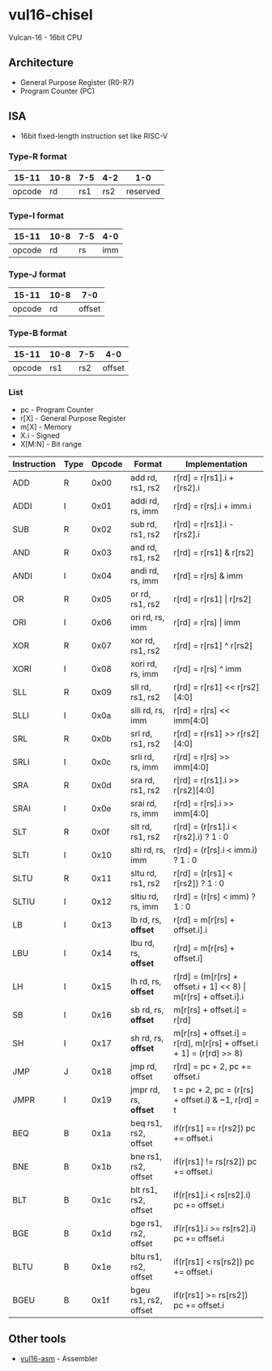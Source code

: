# vul16-chisel

Vulcan-16 - 16bit CPU

## Architecture

-   General Purpose Register (R0-R7)
-   Program Counter (PC)

## ISA

-   16bit fixed-length instruction set like RISC-V

### Type-R format

| 15-11  | 10-8 | 7-5 | 4-2 | 1-0      |
| ------ | ---- | --- | --- | -------- |
| opcode | rd   | rs1 | rs2 | reserved |

### Type-I format

| 15-11  | 10-8 | 7-5 | 4-0 |
| ------ | ---- | --- | --- |
| opcode | rd   | rs  | imm |

### Type-J format

| 15-11  | 10-8 | 7-0    |
| ------ | ---- | ------ |
| opcode | rd   | offset |

### Type-B format

| 15-11  | 10-8 | 7-5 | 4-0    |
| ------ | ---- | --- | ------ |
| opcode | rs1  | rs2 | offset |

### List

-   pc - Program Counter
-   r[X] - General Purpose Register
-   m[X] - Memory
-   X.i - Signed
-   X[M:N] - Bit range

| Instruction | Type | Opcode | Format                  | Implementation                                                      |
| ----------- | ---- | ------ | ----------------------- | ------------------------------------------------------------------- |
| ADD         | R    | 0x00   | add rd, rs1, rs2        | r[rd] = r[rs1].i + r[rs2].i                                         |
| ADDI        | I    | 0x01   | addi rd, rs, imm        | r[rd] = r[rs].i + imm.i                                             |
| SUB         | R    | 0x02   | sub rd, rs1, rs2        | r[rd] = r[rs1].i - r[rs2].i                                         |
| AND         | R    | 0x03   | and rd, rs1, rs2        | r[rd] = r[rs1] & r[rs2]                                             |
| ANDI        | I    | 0x04   | andi rd, rs, imm        | r[rd] = r[rs] & imm                                                 |
| OR          | R    | 0x05   | or rd, rs1, rs2         | r[rd] = r[rs1] \| r[rs2]                                            |
| ORI         | I    | 0x06   | ori rd, rs, imm         | r[rd] = r[rs] \| imm                                                |
| XOR         | R    | 0x07   | xor rd, rs1, rs2        | r[rd] = r[rs1] ^ r[rs2]                                             |
| XORI        | I    | 0x08   | xori rd, rs, imm        | r[rd] = r[rs] ^ imm                                                 |
| SLL         | R    | 0x09   | sll rd, rs1, rs2        | r[rd] = r[rs1] << r[rs2][4:0]                                       |
| SLLI        | I    | 0x0a   | slli rd, rs, imm        | r[rd] = r[rs] << imm[4:0]                                           |
| SRL         | R    | 0x0b   | srl rd, rs1, rs2        | r[rd] = r[rs1] >> r[rs2][4:0]                                       |
| SRLI        | I    | 0x0c   | srli rd, rs, imm        | r[rd] = r[rs] >> imm[4:0]                                           |
| SRA         | R    | 0x0d   | sra rd, rs1, rs2        | r[rd] = r[rs1].i >> r[rs2][4:0]                                     |
| SRAI        | I    | 0x0e   | srai rd, rs, imm        | r[rd] = r[rs].i >> imm[4:0]                                         |
| SLT         | R    | 0x0f   | slt rd, rs1, rs2        | r[rd] = (r[rs1].i < r[rs2].i) ? 1 : 0                               |
| SLTI        | I    | 0x10   | slti rd, rs, imm        | r[rd] = (r[rs].i < imm.i) ? 1 : 0                                   |
| SLTU        | R    | 0x11   | sltu rd, rs1, rs2       | r[rd] = (r[rs1] < r[rs2]) ? 1 : 0                                   |
| SLTIU       | I    | 0x12   | sltiu rd, rs, imm       | r[rd] = (r[rs] < imm) ? 1 : 0                                       |
| LB          | I    | 0x13   | lb rd, rs, **offset**   | r[rd] = m[r[rs] + offset.i].i                                       |
| LBU         | I    | 0x14   | lbu rd, rs, **offset**  | r[rd] = m[r[rs] + offset.i]                                         |
| LH          | I    | 0x15   | lh rd, rs, **offset**   | r[rd] = (m[r[rs] + offset.i + 1] << 8) \| m[r[rs] + offset.i].i     |
| SB          | I    | 0x16   | sb rd, rs, **offset**   | m[r[rs] + offset.i] = r[rd]                                         |
| SH          | I    | 0x17   | sh rd, rs, **offset**   | m[r[rs] + offset.i] = r[rd], m[r[rs] + offset.i + 1] = (r[rd] >> 8) |
| JMP         | J    | 0x18   | jmp rd, offset          | r[rd] = pc + 2, pc += offset.i                                      |
| JMPR        | I    | 0x19   | jmpr rd, rs, **offset** | t = pc + 2, pc = (r[rs] + offset.i) & ~1, r[rd] = t                 |
| BEQ         | B    | 0x1a   | beq rs1, rs2, offset    | if(r[rs1] == r[rs2]) pc += offset.i                                 |
| BNE         | B    | 0x1b   | bne rs1, rs2, offset    | if(r[rs1] != rs[rs2]) pc += offset.i                                |
| BLT         | B    | 0x1c   | blt rs1, rs2, offset    | if(r[rs1].i < rs[rs2].i) pc += offset.i                             |
| BGE         | B    | 0x1d   | bge rs1, rs2, offset    | if(r[rs1].i >= rs[rs2].i) pc += offset.i                            |
| BLTU        | B    | 0x1e   | bltu rs1, rs2, offset   | if(r[rs1] < rs[rs2]) pc += offset.i                                 |
| BGEU        | B    | 0x1f   | bgeu rs1, rs2, offset   | if(r[rs1] >= rs[rs2]) pc += offset.i                                |

## Other tools

-   [vul16-asm](https://github.com/zakki0925224/vul16-asm) - Assembler
